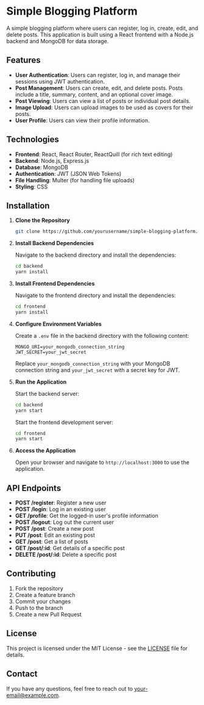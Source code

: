 # Simple Blogging Platform

A simple blogging platform where users can register, log in, create, edit, and delete posts. This application is built using a React frontend with a Node.js backend and MongoDB for data storage.

## Features

- **User Authentication**: Users can register, log in, and manage their sessions using JWT authentication.
- **Post Management**: Users can create, edit, and delete posts. Posts include a title, summary, content, and an optional cover image.
- **Post Viewing**: Users can view a list of posts or individual post details.
- **Image Upload**: Users can upload images to be used as covers for their posts.
- **User Profile**: Users can view their profile information.

## Technologies

- **Frontend**: React, React Router, ReactQuill (for rich text editing)
- **Backend**: Node.js, Express.js
- **Database**: MongoDB
- **Authentication**: JWT (JSON Web Tokens)
- **File Handling**: Multer (for handling file uploads)
- **Styling**: CSS

## Installation

1. **Clone the Repository**

    ```bash
    git clone https://github.com/yourusername/simple-blogging-platform.git
    ```

2. **Install Backend Dependencies**

    Navigate to the backend directory and install the dependencies:

    ```bash
    cd backend
    yarn install
    ```

3. **Install Frontend Dependencies**

    Navigate to the frontend directory and install the dependencies:

    ```bash
    cd frontend
    yarn install
    ```

4. **Configure Environment Variables**

    Create a `.env` file in the backend directory with the following content:

    ```
    MONGO_URI=your_mongodb_connection_string
    JWT_SECRET=your_jwt_secret
    ```

    Replace `your_mongodb_connection_string` with your MongoDB connection string and `your_jwt_secret` with a secret key for JWT.

5. **Run the Application**

    Start the backend server:

    ```bash
    cd backend
    yarn start
    ```

    Start the frontend development server:

    ```bash
    cd frontend
    yarn start
    ```

6. **Access the Application**

    Open your browser and navigate to `http://localhost:3000` to use the application.

## API Endpoints

- **POST /register**: Register a new user
- **POST /login**: Log in an existing user
- **GET /profile**: Get the logged-in user's profile information
- **POST /logout**: Log out the current user
- **POST /post**: Create a new post
- **PUT /post**: Edit an existing post
- **GET /post**: Get a list of posts
- **GET /post/:id**: Get details of a specific post
- **DELETE /post/:id**: Delete a specific post

## Contributing

1. Fork the repository
2. Create a feature branch
3. Commit your changes
4. Push to the branch
5. Create a new Pull Request

## License

This project is licensed under the MIT License - see the [LICENSE](LICENSE) file for details.

## Contact

If you have any questions, feel free to reach out to [your-email@example.com](anilmc002@gmail.com.com).


